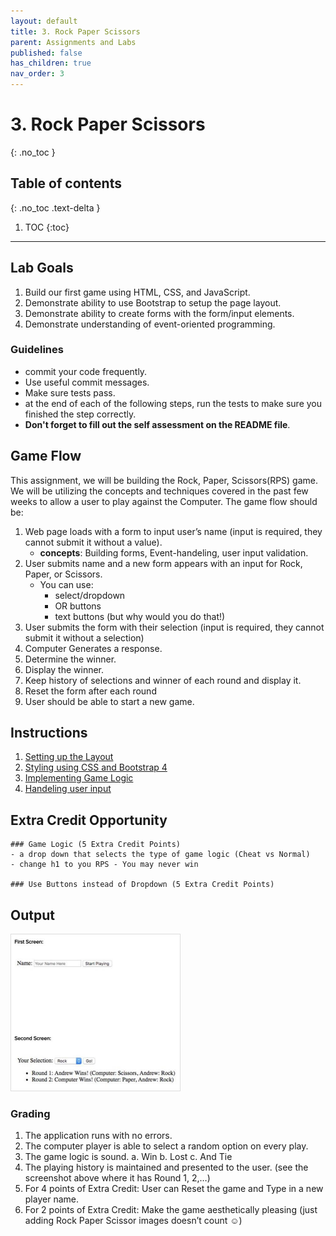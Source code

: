 ```yaml
---
layout: default
title: 3. Rock Paper Scissors
parent: Assignments and Labs
published: false
has_children: true
nav_order: 3
---
```

# 3. Rock Paper Scissors
{: .no_toc }

## Table of contents
{: .no_toc .text-delta }

1. TOC
{:toc}

---

## Lab Goals
1. Build our first game using HTML, CSS, and JavaScript.
2. Demonstrate ability to use Bootstrap to setup the page layout.
3. Demonstrate ability to create forms with the form/input elements.
4. Demonstrate understanding of event-oriented programming.

### Guidelines
* commit your code frequently.
* Use useful commit messages.
* Make sure tests pass.
* at the end of each of the following steps, run the tests to make sure you finished the step correctly.
* **Don't forget to fill out the self assessment on the README file**.

## Game Flow
This assignment, we will be building the Rock, Paper, Scissors(RPS) game. We will be utilizing the concepts and techniques covered in the past few weeks to allow a user to play against the Computer. The game flow should be:
1. Web page loads with a form to input user’s name (input is required, they cannot submit it without a value).
    * **concepts**: Building forms, Event-handeling, user input validation.
2. User submits name and a new form appears with an input for Rock, Paper, or Scissors.
    * You can use:
      * select/dropdown
      * OR buttons
      * text buttons (but why would you do that!)
3. User submits the form with their selection (input is required, they cannot submit it without a selection)
4. Computer Generates a response.
5. Determine the winner.
6. Display the winner.
7. Keep history of selections and winner of each round and display it.
8. Reset the form after each round
9. User should be able to start a new game.

## Instructions
1. [Setting up the Layout](1.layout)
2. [Styling using CSS and Bootstrap 4](2.styling)
3. [Implementing Game Logic](3.logic)
4. [Handeling user input](4.event)


## Extra Credit Opportunity

    ### Game Logic (5 Extra Credit Points)
    - a drop down that selects the type of game logic (Cheat vs Normal)
    - change h1 to you RPS - You may never win

    ### Use Buttons instead of Dropdown (5 Extra Credit Points)


## Output
<img alt="example image" src="assets/example.png" style="height:250px; border:1px #ddd solid;"/>


### Grading
1. The application runs with no errors.
2. The computer player is able to select a random option on every play.
3. The game logic is sound.
  a. Win
  b. Lost
  c. And Tie
4. The playing history is maintained and presented to the user. (see the screenshot above where it has Round 1, 2,…)
5. For 4 points of Extra Credit: User can Reset the game and Type in a new player name.
6. For 2 points of Extra Credit: Make the game aesthetically pleasing (just adding Rock Paper Scissor images doesn’t count ☺)